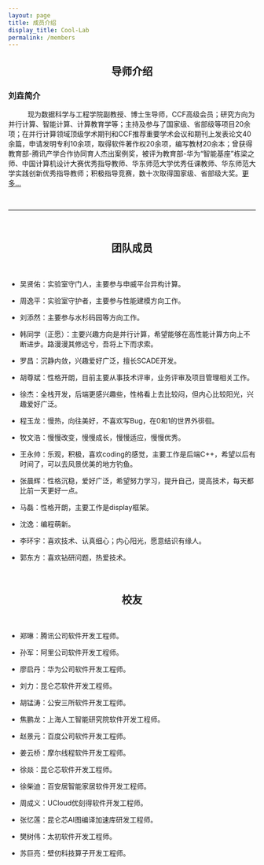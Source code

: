 ```yaml
---
layout: page
title: 成员介绍
display_title: Cool-Lab
permalink: /members
---
```


<center><h2><strong>导师介绍</strong></h2></center>

<h3><strong>刘垚简介</strong></h3>

&nbsp; &nbsp; &nbsp; &nbsp; &nbsp; 现为数据科学与工程学院副教授、博士生导师，CCF高级会员；研究方向为并行计算、智能计算、计算教育学等；主持及参与了国家级、省部级等项目20余项；在并行计算领域顶级学术期刊和CCF推荐重要学术会议和期刊上发表论文40余篇，申请发明专利10余项，取得软件著作权20余项，编写教材20余本；曾获得教育部-腾讯产学合作协同育人杰出案例奖，被评为教育部-华为“智能基座”栋梁之师、中国计算机设计大赛优秀指导教师、华东师范大学优秀任课教师、华东师范大学实践创新优秀指导教师；积极指导竞赛，数十次取得国家级、省部级大奖。[更多...](https://faculty.ecnu.edu.cn/_s37/ly2_6227/main.psp)

<br/>

****

<br/>

<center><h2><strong>团队成员</strong></h2></center>

<br/>

- 吴贤佑：实验室守门人，主要参与申威平台异构计算。

- 周逸平：实验室守护者，主要参与性能建模方向工作。

- 刘添然：主要参与水杉码园等方向工作。

- 韩同学（正愿）：主要兴趣方向是并行计算，希望能够在高性能计算方向上不断进步。路漫漫其修远兮，吾将上下而求索。

- 罗昌：沉静内敛，兴趣爱好广泛，擅长SCADE开发。

- 胡尊斌：性格开朗，目前主要从事技术评审，业务评审及项目管理相关工作。

- 徐杰：全栈开发，后端更感兴趣些，性格看上去比较闷，但内心比较阳光，兴趣爱好广泛。

- 程玉龙：慢热，向往美好，不喜欢写Bug，在0和1的世界外徘徊。

- 牧文浩：慢慢改变，慢慢成长，慢慢适应，慢慢优秀。

- 王永帅：乐观，积极，喜欢coding的感觉，主要工作是后端C++，希望以后有时间了，可以去风景优美的地方钓鱼。

- 张晨辉：性格沉稳，爱好广泛，希望努力学习，提升自己，提高技术，每天都比前一天更好一点。

- 马磊：性格开朗，主要工作是display框架。

- 沈逸：编程萌新。

- 李环宇：喜欢技术、认真细心；内心阳光，愿意结识有缘人。

- 郭东方：喜欢钻研问题，热爱技术。

<br/>

<center><h2><strong>校友</strong></h2></center>

<br/>

- 郑琳：腾讯公司软件开发工程师。

- 孙军：阿里公司软件开发工程师。

- 廖启丹：华为公司软件开发工程师。

- 刘力：昆仑芯软件开发工程师。

- 胡锰涛：公安三所软件开发工程师。

- 焦鹏龙：上海人工智能研究院软件开发工程师。

- 赵景元：百度公司软件开发工程师。

- 姜云桥：摩尔线程软件开发工程师。

- 徐燚：昆仑芯软件开发工程师。

- 徐柴迪：百安居智能家居软件开发工程师。

- 周成义：UCloud优刻得软件开发工程师。

- 张忆莲：昆仑芯AI图编译加速库研发工程师。

- 樊树伟：太初软件开发工程师。

- 苏巨亮：壁仞科技算子开发工程师。

<br/>
<br/>
<br/>

